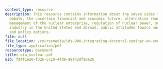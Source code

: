 ```yaml
---
content_type: resource
description: This resource contains information about the seven sides to the nuclear
  debate, the uncertain financial and economic future, alternative reactor systems,
  management of the nuclear enterprise, regulation of nuclear power, survival of nuclear
  industry in the United States and abroad, public attitudes toward nuclear power
  and policy options.
file: null
file_location: /coursemedia/ids-900-integrating-doctoral-seminar-on-emerging-technologies-fall-2005/fd4f1ea0f3265c104fd9a9a42dfa0a26_ota_nuclear.pdf
file_type: application/pdf
resourcetype: Document
title: ota_nuclear.pdf
uid: fd4f1ea0-f326-5c10-4fd9-a9a42dfa0a26
---
```

